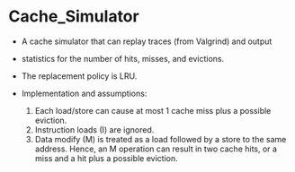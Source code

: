 # Cache_Simulator
 * A cache simulator that can replay traces (from Valgrind) and output
 * statistics for the number of hits, misses, and evictions.
 * The replacement policy is LRU.

 * Implementation and assumptions:
    1. Each load/store can cause at most 1 cache miss plus a possible eviction.
    2. Instruction loads (I) are ignored.
    3. Data modify (M) is treated as a load followed by a store to the same
    address. Hence, an M operation can result in two cache hits, or a miss and a
    hit plus a possible eviction.

